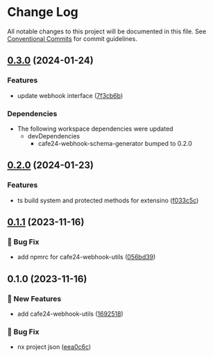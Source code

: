 # Change Log

All notable changes to this project will be documented in this file.
See [Conventional Commits](https://conventionalcommits.org) for commit guidelines.

## [0.3.0](https://github.com/shepherd231/cafe24api-client/compare/cafe24-webhook-utils-v0.2.0...cafe24-webhook-utils-v0.3.0) (2024-01-24)


### Features

* update webhook interface ([7f3cb6b](https://github.com/shepherd231/cafe24api-client/commit/7f3cb6be297b180ec0bde17db5d35af3b917896e))


### Dependencies

* The following workspace dependencies were updated
  * devDependencies
    * cafe24-webhook-schema-generator bumped to 0.2.0

## [0.2.0](https://github.com/shepherd231/cafe24api-client/compare/cafe24-webhook-utils@0.1.1...cafe24-webhook-utils-v0.2.0) (2024-01-23)


### Features

* ts build system and protected methods for extensino ([f033c5c](https://github.com/shepherd231/cafe24api-client/commit/f033c5c15e834b040365853195181f5a95eb43d2))

## [0.1.1](https://github.com/shepherd231/cafe24api-client/compare/cafe24-webhook-utils@0.1.0...cafe24-webhook-utils@0.1.1) (2023-11-16)

### :bug: Bug Fix

- add npmrc for cafe24-webhook-utils ([056bd39](https://github.com/shepherd231/cafe24api-client/commit/056bd39c90df8f8b9458bcec82c7fcaed78f3ad3))

## 0.1.0 (2023-11-16)

### :rocket: New Features

- add cafe24-webhook-utils ([1692518](https://github.com/shepherd231/cafe24api-client/commit/1692518d0f59bc9215c841d6a73eecb566631002))

### :bug: Bug Fix

- nx project json ([eea0c6c](https://github.com/shepherd231/cafe24api-client/commit/eea0c6cf59d7dcc9e59b0596918c7b4b58e6a6bb))
